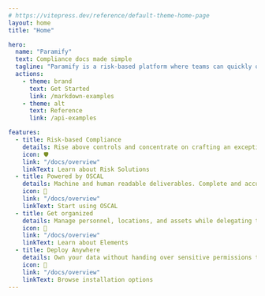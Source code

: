 ```yaml
---
# https://vitepress.dev/reference/default-theme-home-page
layout: home
title: "Home"

hero:
  name: "Paramify"
  text: Compliance docs made simple
  tagline: "Paramify is a risk-based platform where teams can quickly organize a security strategy and automate compliance deliverables."
  actions:
    - theme: brand
      text: Get Started
      link: /markdown-examples
    - theme: alt
      text: Reference
      link: /api-examples

features:
  - title: Risk-based Compliance
    details: Rise above controls and concentrate on crafting an exceptional security strategy.
    icon: 🛡️
    link: "/docs/overview"
    linkText: Learn about Risk Solutions
  - title: Powered by OSCAL
    details: Machine and human readable deliverables. Complete and accurate every time.
    icon: 🤖
    link: "/docs/overview"
    linkText: Start using OSCAL
  - title: Get organized
    details: Manage personnel, locations, and assets while delegating tasks and responsibilities.
    icon: 📝
    link: "/docs/overview"
    linkText: Learn about Elements
  - title: Deploy Anywhere
    details: Own your data without handing over sensitive permissions to privileged agents.
    icon: 🚀
    link: "/docs/overview"
    linkText: Browse installation options
---
```


